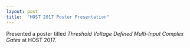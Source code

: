 ```yaml
---
layout: post
title:  "HOST 2017 Poster Presentation"
---
```

Presented a poster titled _Threshold Voltage Defined Multi-Input Complex Gates_ at HOST 2017.
